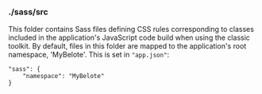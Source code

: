 ### ./sass/src

This folder contains Sass files defining CSS rules corresponding to classes
included in the application's JavaScript code build when using the classic toolkit.
By default, files in this folder are mapped to the application's root namespace, 'MyBelote'.
This is set in `"app.json"`:

    "sass": {
        "namespace": "MyBelote"
    }